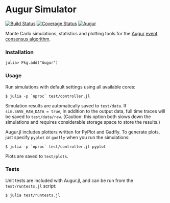 # Augur Simulator

[![Build Status](https://travis-ci.org/AugurProject/Augur.jl.svg?branch=master)](https://travis-ci.org/AugurProject/Augur.jl) [![Coverage Status](https://coveralls.io/repos/AugurProject/Augur.jl/badge.svg)](https://coveralls.io/r/AugurProject/Augur.jl) [![Augur](http://pkg.julialang.org/badges/Augur_0.3.svg)](http://pkg.julialang.org/?pkg=Augur&ver=release)

Monte Carlo simulations, statistics and plotting tools for the [Augur](http://www.augur.net) [event consensus algorithm](http://www.augur.net/blog/building-a-better-lie-detector).

### Installation

    julia> Pkg.add("Augur")

### Usage

Run simulations with default settings using all available cores:

    $ julia -p `nproc` test/controller.jl

Simulation results are automatically saved to `test/data`.  If `sim.SAVE_RAW_DATA = true`, in addition to the output data, full time traces will be saved to `test/data/raw`.  (Caution: this option both slows down the simulations and requires considerable storage space to store the results.)

Augur.jl includes plotters written for PyPlot and Gadfly.  To generate plots, just specify `pyplot` or `gadfly` when you run the simulations:

    $ julia -p `nproc` test/controller.jl pyplot

Plots are saved to `test/plots`.

### Tests

Unit tests are included with Augur.jl, and can be run from the `test/runtests.jl` script:

    $ julia test/runtests.jl
